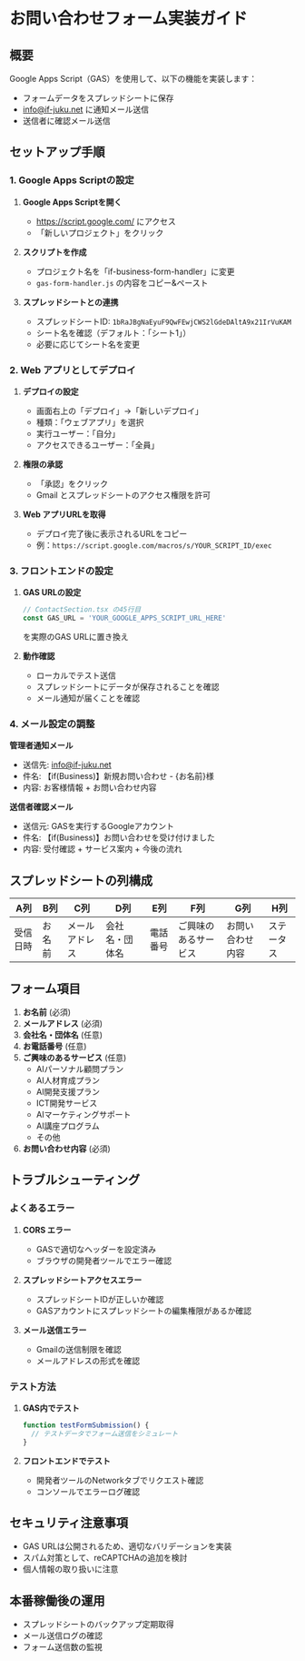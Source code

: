 # お問い合わせフォーム実装ガイド

## 概要
Google Apps Script（GAS）を使用して、以下の機能を実装します：
- フォームデータをスプレッドシートに保存
- info@if-juku.net に通知メール送信
- 送信者に確認メール送信

## セットアップ手順

### 1. Google Apps Scriptの設定

1. **Google Apps Scriptを開く**
   - https://script.google.com/ にアクセス
   - 「新しいプロジェクト」をクリック

2. **スクリプトを作成**
   - プロジェクト名を「if-business-form-handler」に変更
   - `gas-form-handler.js` の内容をコピー&ペースト

3. **スプレッドシートとの連携**
   - スプレッドシートID: `1bRaJBgNaEyuF9QwFEwjCWS2lGdeDAltA9x21IrVuKAM`
   - シート名を確認（デフォルト：「シート1」）
   - 必要に応じてシート名を変更

### 2. Web アプリとしてデプロイ

1. **デプロイの設定**
   - 画面右上の「デプロイ」→「新しいデプロイ」
   - 種類：「ウェブアプリ」を選択
   - 実行ユーザー：「自分」
   - アクセスできるユーザー：「全員」

2. **権限の承認**
   - 「承認」をクリック
   - Gmail とスプレッドシートのアクセス権限を許可

3. **Web アプリURLを取得**
   - デプロイ完了後に表示されるURLをコピー
   - 例：`https://script.google.com/macros/s/YOUR_SCRIPT_ID/exec`

### 3. フロントエンドの設定

1. **GAS URLの設定**
   ```typescript
   // ContactSection.tsx の45行目
   const GAS_URL = 'YOUR_GOOGLE_APPS_SCRIPT_URL_HERE'
   ```
   を実際のGAS URLに置き換え

2. **動作確認**
   - ローカルでテスト送信
   - スプレッドシートにデータが保存されることを確認
   - メール通知が届くことを確認

### 4. メール設定の調整

**管理者通知メール**
- 送信先: info@if-juku.net
- 件名: 【if(Business)】新規お問い合わせ - {お名前}様
- 内容: お客様情報 + お問い合わせ内容

**送信者確認メール**
- 送信元: GASを実行するGoogleアカウント
- 件名: 【if(Business)】お問い合わせを受け付けました
- 内容: 受付確認 + サービス案内 + 今後の流れ

## スプレッドシートの列構成

| A列 | B列 | C列 | D列 | E列 | F列 | G列 | H列 |
|-----|-----|-----|-----|-----|-----|-----|-----|
| 受信日時 | お名前 | メールアドレス | 会社名・団体名 | 電話番号 | ご興味のあるサービス | お問い合わせ内容 | ステータス |

## フォーム項目

1. **お名前** (必須)
2. **メールアドレス** (必須)
3. **会社名・団体名** (任意)
4. **お電話番号** (任意)
5. **ご興味のあるサービス** (任意)
   - AIパーソナル顧問プラン
   - AI人材育成プラン
   - AI開発支援プラン
   - ICT開発サービス
   - AIマーケティングサポート
   - AI講座プログラム
   - その他
6. **お問い合わせ内容** (必須)

## トラブルシューティング

### よくあるエラー

1. **CORS エラー**
   - GASで適切なヘッダーを設定済み
   - ブラウザの開発者ツールでエラー確認

2. **スプレッドシートアクセスエラー**
   - スプレッドシートIDが正しいか確認
   - GASアカウントにスプレッドシートの編集権限があるか確認

3. **メール送信エラー**
   - Gmailの送信制限を確認
   - メールアドレスの形式を確認

### テスト方法

1. **GAS内でテスト**
   ```javascript
   function testFormSubmission() {
     // テストデータでフォーム送信をシミュレート
   }
   ```

2. **フロントエンドでテスト**
   - 開発者ツールのNetworkタブでリクエスト確認
   - コンソールでエラーログ確認

## セキュリティ注意事項

- GAS URLは公開されるため、適切なバリデーションを実装
- スパム対策として、reCAPTCHAの追加を検討
- 個人情報の取り扱いに注意

## 本番稼働後の運用

- スプレッドシートのバックアップ定期取得
- メール送信ログの確認
- フォーム送信数の監視